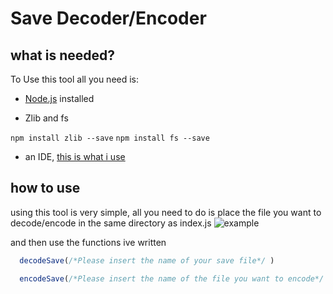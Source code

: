 # Save Decoder/Encoder

## what is needed?

To Use this tool all you need is:

- [Node.js](https://nodejs.org/en/) installed

- Zlib and fs

`npm install zlib --save`
`npm install fs --save`

- an IDE, [this is what i use](https://code.visualstudio.com/)

## how to use

using this tool is very simple, all you need to do is place the file you want to decode/encode in the same directory as index.js
![example](https://media.discordapp.net/attachments/692142942856544288/771058089323266088/unknown.png)

and then use the functions ive written

````js
  decodeSave(/*Please insert the name of your save file*/ )

  encodeSave(/*Please insert the name of the file you want to encode*/ )```
````
